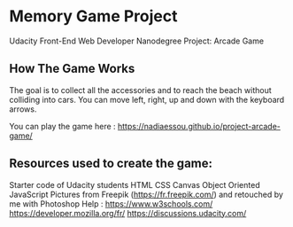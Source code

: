 # Memory Game Project
Udacity Front-End Web Developer Nanodegree Project: Arcade Game

## How The Game Works
The goal is to collect all the accessories and to reach the beach without colliding into cars.
You can move left, right, up and down with the keyboard arrows.

You can play the game here : https://nadiaessou.github.io/project-arcade-game/

## Resources used to create the game:
Starter code of Udacity students
HTML
CSS
Canvas
Object Oriented JavaScript
Pictures from Freepik (https://fr.freepik.com/) and retouched by me with Photoshop
Help : 
https://www.w3schools.com/
https://developer.mozilla.org/fr/
https://discussions.udacity.com/